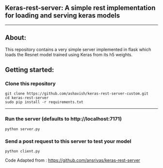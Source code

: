 ## Keras-rest-server: A simple rest implementation for loading and serving keras models
---------------------------------------------------------------------------------------
## About:
This repository contains a very simple server implemented in flask which loads 
the Resnet model trained using Keras from its h5 weights.

## Getting started:
### Clone this repository
```
git clone https://github.com/ashavish/keras-rest-server-custom.git
cd keras-rest-server
sudo pip install -r requirements.txt
```
------------------

### Run the server (defaults to http://localhost:7171)
```
python server.py
```

### Send a post request to this server to test your model
```
python client.py
```
Code Adapted from : https://github.com/ansrivas/keras-rest-server